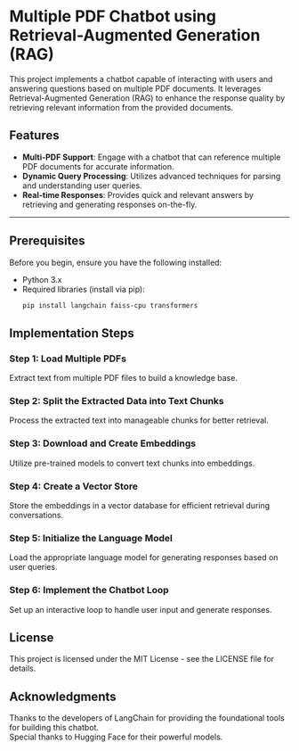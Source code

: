 # Multiple PDF Chatbot using Retrieval-Augmented Generation (RAG)

This project implements a chatbot capable of interacting with users and answering questions based on multiple PDF documents. It leverages Retrieval-Augmented Generation (RAG) to enhance the response quality by retrieving relevant information from the provided documents.

## Features
- **Multi-PDF Support**: Engage with a chatbot that can reference multiple PDF documents for accurate information.
- **Dynamic Query Processing**: Utilizes advanced techniques for parsing and understanding user queries.
- **Real-time Responses**: Provides quick and relevant answers by retrieving and generating responses on-the-fly.

---

## Prerequisites
Before you begin, ensure you have the following installed:
- Python 3.x
- Required libraries (install via pip):
  ```bash
  pip install langchain faiss-cpu transformers

## Implementation Steps

### Step 1: Load Multiple PDFs
Extract text from multiple PDF files to build a knowledge base.

### Step 2: Split the Extracted Data into Text Chunks
Process the extracted text into manageable chunks for better retrieval.

### Step 3: Download and Create Embeddings
Utilize pre-trained models to convert text chunks into embeddings.

### Step 4: Create a Vector Store
Store the embeddings in a vector database for efficient retrieval during conversations.

### Step 5: Initialize the Language Model
Load the appropriate language model for generating responses based on user queries.

### Step 6: Implement the Chatbot Loop
Set up an interactive loop to handle user input and generate responses.

## License
This project is licensed under the MIT License - see the LICENSE file for details.

## Acknowledgments
Thanks to the developers of LangChain for providing the foundational tools for building this chatbot.  
Special thanks to Hugging Face for their powerful models.

